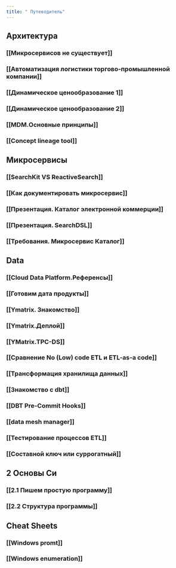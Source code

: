 ```yaml
---
title: " Путеводитель"
---
```


## Архитектура
### [[Микросервисов не существует]]
### [[Автоматизация логистики торгово-промышленной компании]]
### [[Динамическое ценообразование 1]]
### [[Динамическое ценообразование 2]]
### [[MDM.Основные принципы]]
### [[Concept lineage tool]]


## Микросервисы

### [[SearchKit VS ReactiveSearch]]
### [[Как документировать микросервис]]
### [[Презентация. Каталог электронной коммерции]]

### [[Презентация. SearchDSL]]

### [[Требования. Микросервис Каталог]]


## Data

### [[Cloud Data Platform.Референсы]]

### [[Готовим дата продукты]]
### [[Ymatrix. Знакомство]]
### [[Ymatrix.Деплой]]
### [[YMatrix.TPC-DS]]
### [[Сравнение No (Low) code ETL и ETL-as-a code]]

### [[Трансформация хранилища данных]]

### [[Знакомство с dbt]]

### [[DBT Pre-Commit Hooks]]

### [[data mesh manager]]

### [[Тестирование процессов ETL]]

### [[Составной ключ или суррогатный]]
## 2 Основы Си
### [[2.1 Пишем простую программу]]
### [[2.2 Структура программы]]


## Cheat Sheets
### [[Windows promt]]
### [[Windows enumeration]]



